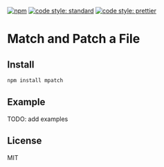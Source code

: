 [![npm](https://img.shields.io/npm/v/react-native-ionicons.svg)](https://www.npmjs.com/package/mpatch)
[![code style: standard](https://img.shields.io/badge/code_style-standard-brightgreen.svg)](https://standardjs.com)
[![code style: prettier](https://img.shields.io/badge/code_style-prettier-ff69b4.svg)](https://prettier.io/)

# Match and Patch a File

## Install

```bash
npm install mpatch
```

## Example

TODO: add examples

## License

MIT
